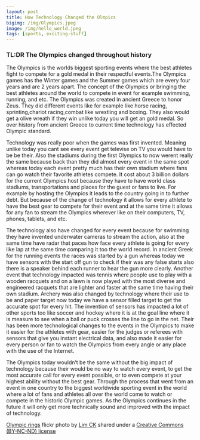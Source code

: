 ```yaml
---
layout: post
title: How Technology Changed the Olmpics
bigimg: /img/Olympics.jpeg
image: /img/hello_world.jpeg
tags: [sports, exciting-stuff]
---
```



### TL:DR The Olympics changed throughout history

  The Olympics is the worlds biggest sporting events where the best athletes fight
to compete for a gold medal in their respectful events.The Olympics games has the
Winter games and the Summer games which are every four years and are 2 years apart.
The concept of the Olympics or bringing the best athletes around the world to compete
in event for example swimming, running, and etc. The Olympics was created in ancient
Greece to honor Zeus. They did different events like for example like horse racing,
sprinting,chariot racing,combat like wrestling and boxing. They also would get a
olive wreath if they win unlike today you will get an gold medal. So over history
from ancient Greece to current time technology has effected Olympic standard.

  Technology was really poor when the games was first invented. Meaning unlike today
you cant see every event get televise on TV you would have to be be their. Also
the stadiums during the first Olympics to now werent really the same because back
than they did almost every event in the same spot whereas today each event pretty
much has their own stadium where fans can go watch their favorite athletes compete.
It cost about 3 billion dollars for the current Olympics host because they have to
have world class stadiums, transportations and places for the guest or fans to live.
For example by hosting the Olympics it leads to the country going in to further debt.
But because of the change of technology it allows for every athlete to have the best
gear to compete for their event and at the same time it allows for any fan to stream
the Olympics wherever like on their computers, TV, phones, tablets, and etc.

  The technology also have changed for every event because for swimming they have
invented underwater cameras to stream the action, also at the same time have radar
that paces how face every athlete is going for every like lap at the same time comparing
it too the world record. In ancient Greek for the running events the races was started
by a gun whereas today we have sensors with the start off gun to check if their was any
false starts also there is a speaker behind each runner to hear the gun more clearly.
Another event that technology impacted was tennis where people use to play with a wooden
racquets and on a lawn is now played with the most diverse and engineered racquets that
are lighter and faster at the same time having their own stadium. Archery was also changed by
technology where their use to be and paper target now today we have a sensor filled
target to get the accurate spot for every hit. The invention of sensors has impacted
a lot of other sports too like soccer and hockey where it is at the goal line where
it is measure to see when a ball or puck crosses the line to go in the net. Their
has been more technological changes to the events in the Olympics to make it easier
for the athletes with gear, easier for the judges or referees with sensors that give
you instant electrical data, and also made it easier for every person or fan to watch
the Olympics from every angle or any place with the use of the Internet.

  The Olympics today wouldn’t be the same without the big impact of technology because
their would be no way to watch every event, to get the most accurate call for every
event possible, or to even compete at your highest ability without the best gear.
Through the process that went from an event in one country to the biggest worldwide
sporting event in the world where a lot of fans and athletes all over the world come
to watch or compete in the historic Olympic games. As the Olympics continues in the
future it will only get more technically sound and improved with the impact of technology.







<a title="Olympic rings" href="https://flickr.com/photos/limck/2832681421">Olympic rings</a> flickr photo by <a href="https://flickr.com/people/limck">Lim CK</a> shared under a <a href="https://creativecommons.org/licenses/by-nc-nd/2.0/">Creative Commons (BY-NC-ND) license</a> </small>
